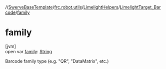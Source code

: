 //[SwerveBaseTemplate](../../../../index.md)/[frc.robot.utils](../../index.md)/[LimelightHelpers](../index.md)/[LimelightTarget_Barcode](index.md)/[family](family.md)

# family

[jvm]\
open var [family](family.md): [String](https://docs.oracle.com/javase/8/docs/api/java/lang/String.html)

Barcode family type (e.g. &quot;QR&quot;, &quot;DataMatrix&quot;, etc.)
